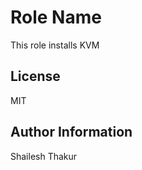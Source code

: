 Role Name
=========
This role installs KVM

License
-------
MIT

Author Information
------------------
Shailesh Thakur

